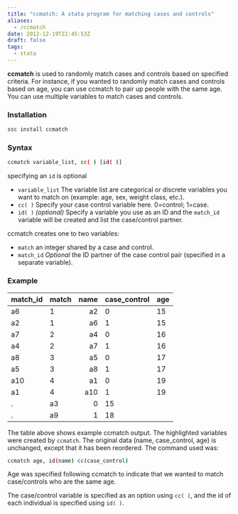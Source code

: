 ```yaml
---
title: "ccmatch: A stata program for matching cases and controls"
aliases:
  - /ccmatch
date: 2012-12-19T22:45:53Z
draft: false
tags:
  - stata
---
```


**ccmatch** is used to randomly match cases and controls based on specified criteria. For instance, if you wanted to randomly match cases and controls based on age, you can use ccmatch to pair up people with the same age. You can use multiple variables to match cases and controls.

### Installation

```bash
ssc install ccmatch
```

### Syntax

```bash
ccmatch variable_list, cc( ) [id( )]
```

specifying an `id` is optional

* `variable_list` The variable list are categorical or discrete variables you want to match on (example: age, sex, weight class, etc.).
* `cc( )` Specify your case control variable here. 0=control; 1=case.
* `id( )` *(optional)* Specify a variable you use as an ID and the `match_id` variable will be created and list the case/control partner.

ccmatch creates one to two variables:

  * `match` an integer shared by a case and control. 
  * `match_id` *Optional* the ID partner of the case control pair (specified in a separate variable).

### Example

| match_id | match | name | case_control | age |
|----------|-------|-----:|--------------|-----|
| a6       | 1     | a2   | 0            | 15  |
| a2       | 1     | a6   | 1            | 15  |
| a7       | 2     | a4   | 0            | 16  |
| a4       | 2     | a7   | 1            | 16  |
| a8       | 3     | a5   | 0            | 17  |
| a5       | 3     | a8   | 1            | 17  |
| a10      | 4     | a1   | 0            | 19  |
| a1       | 4     | a10  | 1            | 19  |
| .        | a3    | 0    | 15           |     |
| .        | a9    | 1    | 18           |     |


The table above shows example ccmatch output. The <span class="badge badge-success">highlighted</span> variables were created by `ccmatch`. The original data (name, case_control, age) is unchanged, except that it has been reordered. The command used was:

```bash
ccmatch age, id(name) cc(case_control)
```

Age was specified following ccmatch to indicate that we wanted to match case/controls who are the same age.

The case/control variable is specified as an option using `cc( )`, and the id of each individual is specified using `id( )`.